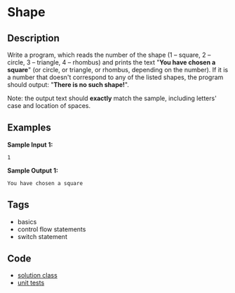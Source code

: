 # Shape

## Description
Write a program, which reads the number of the shape (1 – square, 2 – circle, 3 – triangle, 4 – rhombus) and prints the text "**You have chosen a square**" (or circle, or triangle, or rhombus, depending on the number). If it is a number that doesn't correspond to any of the listed shapes, the program should output: "**There is no such shape!**".

Note: the output text should **exactly** match the sample, including letters' case and location of spaces.

## Examples
**Sample Input 1:**
```console
1
```

**Sample Output 1:**
```console
You have chosen a square
```

## Tags
- basics
- control flow statements
- switch statement

## Code
- [solution class](./src/main/java/Solution.java)
- [unit tests](./src/test/java/SomeParamTest.java)